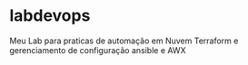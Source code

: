 # labdevops
Meu Lab para praticas de automação em Nuvem Terraform e gerenciamento de configuração ansible e AWX
